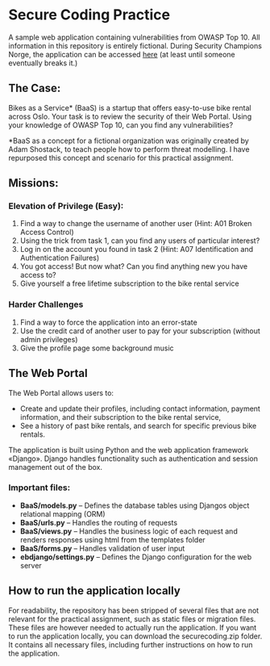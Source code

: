 # Secure Coding Practice
 A sample web application containing vulnerabilities from OWASP Top 10. All information in this repository is entirely fictional.
 During Security Champions Norge, the application can be accessed [here](http://secchampnorge.eu-west-1.elasticbeanstalk.com/) (at least until someone eventually breaks it.)

## The Case:
 Bikes as a Service* (BaaS) is a startup that offers easy-to-use bike rental across Oslo. Your task is to review the security of their Web Portal. Using your knowledge of OWASP Top 10, can you find any vulnerabilities?

 *BaaS as a concept for a fictional organization was originally created by Adam Shostack, to teach people how to perform threat modelling. I have repurposed this concept and scenario for this practical assignment.

 ## Missions:
  ### Elevation of Privilege (Easy):
   1. Find a way to change the username of another user (Hint: A01 Broken Access Control)
   2. Using the trick from task 1, can you find any users of particular interest?
   3. Log in on the account you found in task 2 (Hint: A07 Identification and Authentication Failures)
   4. You got access! But now what? Can you find anything new you have access to?
   5. Give yourself a free lifetime subscription to the bike rental service

 ### Harder Challenges
  1. Find a way to force the application into an error-state
  2. Use the credit card of another user to pay for your subscription (without admin privileges)
  3. Give the profile page some background music
     
## The Web Portal
 The Web Portal allows users to:
 - Create and update their profiles, including contact information, payment information, and their subscription to the bike rental service,
 - See a history of past bike rentals, and search for specific previous bike rentals.

 The application is built using Python and the web application framework «Django». Django handles functionality such as authentication and session management out of the box.

 ### Important files:
 - **BaaS/models.py** – Defines the database tables using Djangos object relational mapping (ORM)
 - **BaaS/urls.py** – Handles the routing of requests
 - **BaaS/views.py** – Handles the business logic of each request and renders responses using html from the templates folder
 - **BaaS/forms.py** – Handles validation of user input
 - **ebdjango/settings.py** – Defines the Django configuration for the web server

## How to run the application locally
 For readability, the repository has been stripped of several files that are not relevant for the practical assignment, such as static files or migration files. These files are however needed to actually run the application.
 If you want to run the application locally, you can download the securecoding.zip folder. It contains all necessary files, including further instructions on how to run the application.
